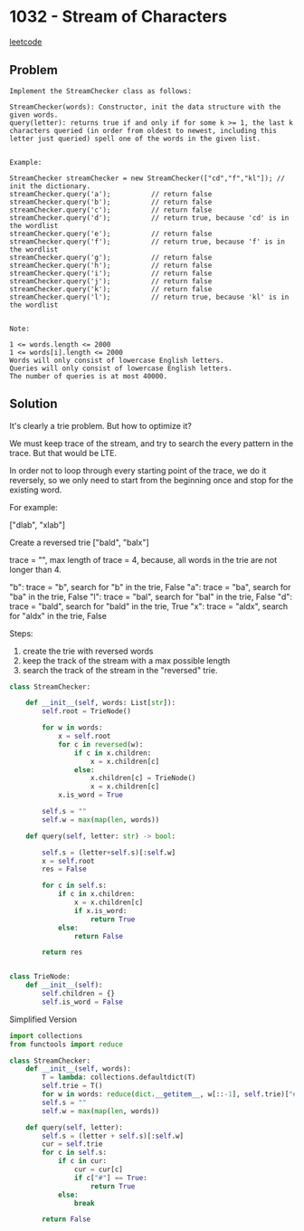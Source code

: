 # 1032 - Stream of Characters

[leetcode](https://leetcode.com/problems/stream-of-characters/)

## Problem

    Implement the StreamChecker class as follows:
    
    StreamChecker(words): Constructor, init the data structure with the given words.
    query(letter): returns true if and only if for some k >= 1, the last k characters queried (in order from oldest to newest, including this letter just queried) spell one of the words in the given list.
     
    
    Example:
    
    StreamChecker streamChecker = new StreamChecker(["cd","f","kl"]); // init the dictionary.
    streamChecker.query('a');          // return false
    streamChecker.query('b');          // return false
    streamChecker.query('c');          // return false
    streamChecker.query('d');          // return true, because 'cd' is in the wordlist
    streamChecker.query('e');          // return false
    streamChecker.query('f');          // return true, because 'f' is in the wordlist
    streamChecker.query('g');          // return false
    streamChecker.query('h');          // return false
    streamChecker.query('i');          // return false
    streamChecker.query('j');          // return false
    streamChecker.query('k');          // return false
    streamChecker.query('l');          // return true, because 'kl' is in the wordlist
     
    
    Note:
    
    1 <= words.length <= 2000
    1 <= words[i].length <= 2000
    Words will only consist of lowercase English letters.
    Queries will only consist of lowercase English letters.
    The number of queries is at most 40000.

## Solution

It's clearly a trie problem. But how to optimize it?

We must keep trace of the stream, and try to search the every pattern in the trace. But that would be LTE.

In order not to loop through every starting point of the trace, we do it reversely, so we only need to start from the beginning once and stop for the existing word.

For example:

["dlab", "xlab"]

Create a reversed trie ["bald", "balx"]

trace = "", max length of trace = 4, because, all words in the trie are not longer than 4.

"b": trace = "b", search for "b" in the trie, False "a": trace = "ba", search for "ba" in the trie, False "l": trace = "bal", search for "bal" in the trie, False "d": trace = "bald", search for "bald" in the trie, True "x": trace = "aldx", search for "aldx" in the trie, False

Steps:

1.  create the trie with reversed words
2.  keep the track of the stream with a max possible length
3.  search the track of the stream in the "reversed" trie.

```python
class StreamChecker:

    def __init__(self, words: List[str]):
        self.root = TrieNode()

        for w in words:
            x = self.root
            for c in reversed(w):
                if c in x.children:
                    x = x.children[c]
                else:
                    x.children[c] = TrieNode()
                    x = x.children[c]
            x.is_word = True

        self.s = ""
        self.w = max(map(len, words))

    def query(self, letter: str) -> bool:

        self.s = (letter+self.s)[:self.w]
        x = self.root
        res = False

        for c in self.s:
            if c in x.children:
                x = x.children[c]
                if x.is_word:
                    return True
            else:
                return False

        return res


class TrieNode:
    def __init__(self):
        self.children = {}
        self.is_word = False
```

Simplified Version

```python
import collections
from functools import reduce

class StreamChecker:
    def __init__(self, words):
        T = lambda: collections.defaultdict(T)
        self.trie = T()
        for w in words: reduce(dict.__getitem__, w[::-1], self.trie)["#"] = True
        self.s = ""
        self.w = max(map(len, words))

    def query(self, letter):
        self.s = (letter + self.s)[:self.w]
        cur = self.trie
        for c in self.s:
            if c in cur:
                cur = cur[c]
                if c["#"] == True:
                    return True
            else:
                break

        return False

```
